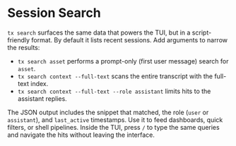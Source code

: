 # Session Search

`tx search` surfaces the same data that powers the TUI, but in a script-friendly format. By default it lists recent sessions. Add arguments to narrow the results:

- `tx search asset` performs a prompt-only (first user message) search for `asset`.
- `tx search context --full-text` scans the entire transcript with the full-text index.
- `tx search context --full-text --role assistant` limits hits to the assistant replies.

The JSON output includes the snippet that matched, the role (`user` or `assistant`), and `last_active` timestamps. Use it to feed dashboards, quick filters, or shell pipelines. Inside the TUI, press `/` to type the same queries and navigate the hits without leaving the interface.
